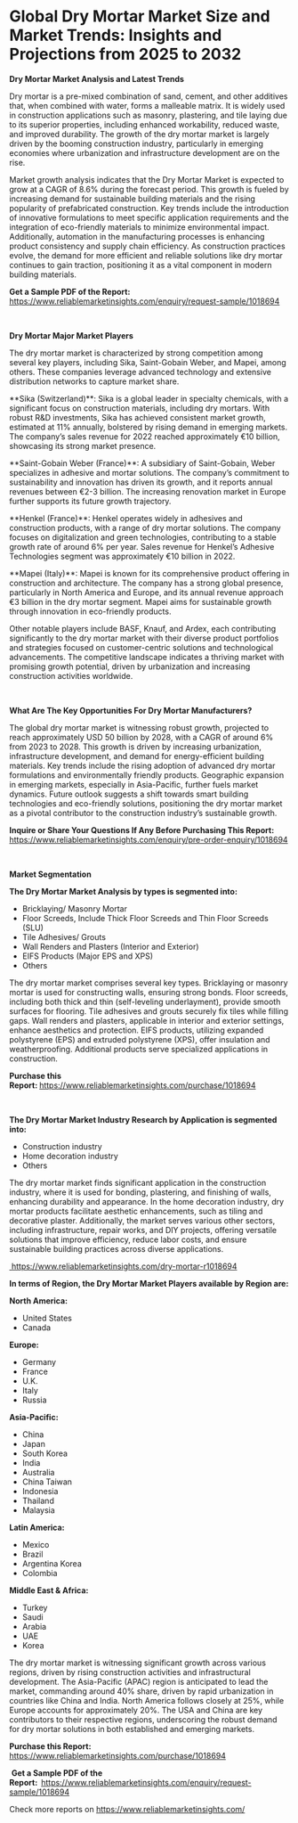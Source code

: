 <p><h1>Global Dry Mortar Market Size and Market Trends: Insights and Projections from 2025 to 2032</h1></p><p><strong>Dry Mortar Market Analysis and Latest Trends</strong></p>
<p><p>Dry mortar is a pre-mixed combination of sand, cement, and other additives that, when combined with water, forms a malleable matrix. It is widely used in construction applications such as masonry, plastering, and tile laying due to its superior properties, including enhanced workability, reduced waste, and improved durability. The growth of the dry mortar market is largely driven by the booming construction industry, particularly in emerging economies where urbanization and infrastructure development are on the rise.</p><p>Market growth analysis indicates that the Dry Mortar Market is expected to grow at a CAGR of 8.6% during the forecast period. This growth is fueled by increasing demand for sustainable building materials and the rising popularity of prefabricated construction. Key trends include the introduction of innovative formulations to meet specific application requirements and the integration of eco-friendly materials to minimize environmental impact. Additionally, automation in the manufacturing processes is enhancing product consistency and supply chain efficiency. As construction practices evolve, the demand for more efficient and reliable solutions like dry mortar continues to gain traction, positioning it as a vital component in modern building materials.</p></p>
<p><strong>Get a Sample PDF of the Report:&nbsp;</strong> <a href="https://www.reliablemarketinsights.com/enquiry/request-sample/1018694?utm_campaign=3312&utm_medium=2&utm_source=Github&utm_content=ia&utm_term=01042025&utm_id=dry-mortar">https://www.reliablemarketinsights.com/enquiry/request-sample/1018694</a></p>
<p>&nbsp;</p>
<p><strong>Dry Mortar Major Market Players</strong></p>
<p><p>The dry mortar market is characterized by strong competition among several key players, including Sika, Saint-Gobain Weber, and Mapei, among others. These companies leverage advanced technology and extensive distribution networks to capture market share.</p><p>**Sika (Switzerland)**: Sika is a global leader in specialty chemicals, with a significant focus on construction materials, including dry mortars. With robust R&D investments, Sika has achieved consistent market growth, estimated at 11% annually, bolstered by rising demand in emerging markets. The company’s sales revenue for 2022 reached approximately €10 billion, showcasing its strong market presence.</p><p>**Saint-Gobain Weber (France)**: A subsidiary of Saint-Gobain, Weber specializes in adhesive and mortar solutions. The company’s commitment to sustainability and innovation has driven its growth, and it reports annual revenues between €2-3 billion. The increasing renovation market in Europe further supports its future growth trajectory.</p><p>**Henkel (France)**: Henkel operates widely in adhesives and construction products, with a range of dry mortar solutions. The company focuses on digitalization and green technologies, contributing to a stable growth rate of around 6% per year. Sales revenue for Henkel’s Adhesive Technologies segment was approximately €10 billion in 2022.</p><p>**Mapei (Italy)**: Mapei is known for its comprehensive product offering in construction and architecture. The company has a strong global presence, particularly in North America and Europe, and its annual revenue approach €3 billion in the dry mortar segment. Mapei aims for sustainable growth through innovation in eco-friendly products.</p><p>Other notable players include BASF, Knauf, and Ardex, each contributing significantly to the dry mortar market with their diverse product portfolios and strategies focused on customer-centric solutions and technological advancements. The competitive landscape indicates a thriving market with promising growth potential, driven by urbanization and increasing construction activities worldwide.</p></p>
<p>&nbsp;</p>
<p><strong>What Are The Key Opportunities For Dry Mortar Manufacturers?</strong></p>
<p><p>The global dry mortar market is witnessing robust growth, projected to reach approximately USD 50 billion by 2028, with a CAGR of around 6% from 2023 to 2028. This growth is driven by increasing urbanization, infrastructure development, and demand for energy-efficient building materials. Key trends include the rising adoption of advanced dry mortar formulations and environmentally friendly products. Geographic expansion in emerging markets, especially in Asia-Pacific, further fuels market dynamics. Future outlook suggests a shift towards smart building technologies and eco-friendly solutions, positioning the dry mortar market as a pivotal contributor to the construction industry’s sustainable growth.</p></p>
<p><strong>Inquire or Share Your Questions If Any Before Purchasing This Report:</strong> <a href="https://www.reliablemarketinsights.com/enquiry/pre-order-enquiry/1018694?utm_campaign=3312&utm_medium=2&utm_source=Github&utm_content=ia&utm_term=01042025&utm_id=dry-mortar">https://www.reliablemarketinsights.com/enquiry/pre-order-enquiry/1018694</a></p>
<p>&nbsp;</p>
<p><strong>Market Segmentation</strong></p>
<p><strong>The Dry Mortar Market Analysis by types is segmented into:</strong></p>
<p><ul><li>Bricklaying/ Masonry Mortar</li><li>Floor Screeds, Include Thick Floor Screeds and Thin Floor Screeds (SLU)</li><li>Tile Adhesives/ Grouts</li><li>Wall Renders and Plasters (Interior and Exterior)</li><li>EIFS Products (Major EPS and XPS)</li><li>Others</li></ul></p>
<p><p>The dry mortar market comprises several key types. Bricklaying or masonry mortar is used for constructing walls, ensuring strong bonds. Floor screeds, including both thick and thin (self-leveling underlayment), provide smooth surfaces for flooring. Tile adhesives and grouts securely fix tiles while filling gaps. Wall renders and plasters, applicable in interior and exterior settings, enhance aesthetics and protection. EIFS products, utilizing expanded polystyrene (EPS) and extruded polystyrene (XPS), offer insulation and weatherproofing. Additional products serve specialized applications in construction.</p></p>
<p><strong>Purchase this Report:&nbsp;</strong><a href="https://www.reliablemarketinsights.com/purchase/1018694?utm_campaign=3312&utm_medium=2&utm_source=Github&utm_content=ia&utm_term=01042025&utm_id=dry-mortar">https://www.reliablemarketinsights.com/purchase/1018694</a></p>
<p>&nbsp;</p>
<p><strong>The Dry Mortar Market Industry Research by Application is segmented into:</strong></p>
<p><ul><li>Construction industry</li><li>Home decoration industry</li><li>Others</li></ul></p>
<p><p>The dry mortar market finds significant application in the construction industry, where it is used for bonding, plastering, and finishing of walls, enhancing durability and appearance. In the home decoration industry, dry mortar products facilitate aesthetic enhancements, such as tiling and decorative plaster. Additionally, the market serves various other sectors, including infrastructure, repair works, and DIY projects, offering versatile solutions that improve efficiency, reduce labor costs, and ensure sustainable building practices across diverse applications.</p></p>
<p><a href="https://www.reliablemarketinsights.com/dry-mortar-r1018694?utm_campaign=3312&utm_medium=2&utm_source=Github&utm_content=ia&utm_term=01042025&utm_id=dry-mortar">&nbsp;https://www.reliablemarketinsights.com/dry-mortar-r1018694</a></p>
<p><strong>In terms of Region, the Dry Mortar Market Players available by Region are:</strong></p>
<p>
    <p> <strong> North America: </strong>
        <ul>
            <li>United States</li>
            <li>Canada</li>
        </ul>
        </p> 
    <p> <strong> Europe: </strong>
        <ul>
            <li>Germany</li>
            <li>France</li>
            <li>U.K.</li>
            <li>Italy</li>
            <li>Russia</li>
        </ul>
        </p> 
    <p> <strong> Asia-Pacific: </strong>
        <ul>
            <li>China</li>
            <li>Japan</li>
            <li>South Korea</li>
            <li>India</li>
            <li>Australia</li>
            <li>China Taiwan</li>
            <li>Indonesia</li>
            <li>Thailand</li>
            <li>Malaysia</li>
        </ul>
        </p> 
    <p> <strong> Latin America: </strong>
        <ul>
            <li>Mexico</li>
            <li>Brazil</li>
            <li>Argentina Korea</li>
            <li>Colombia</li>
        </ul>
        </p> 
    <p> <strong> Middle East & Africa: </strong>
        <ul>
            <li>Turkey</li>
            <li>Saudi</li>
            <li>Arabia</li>
            <li>UAE</li>
            <li>Korea</li>
        </ul>
    </p>
    </p>
<p><p>The dry mortar market is witnessing significant growth across various regions, driven by rising construction activities and infrastructural development. The Asia-Pacific (APAC) region is anticipated to lead the market, commanding around 40% share, driven by rapid urbanization in countries like China and India. North America follows closely at 25%, while Europe accounts for approximately 20%. The USA and China are key contributors to their respective regions, underscoring the robust demand for dry mortar solutions in both established and emerging markets.</p></p>
<p><strong>Purchase this Report: </strong><a href="https://www.reliablemarketinsights.com/purchase/1018694?utm_campaign=3312&utm_medium=2&utm_source=Github&utm_content=ia&utm_term=01042025&utm_id=dry-mortar">https://www.reliablemarketinsights.com/purchase/1018694</a></p>
<p>&nbsp;<strong>Get a Sample PDF of the Report:&nbsp;&nbsp;</strong><a href="https://www.reliablemarketinsights.com/enquiry/request-sample/1018694?utm_campaign=3312&utm_medium=2&utm_source=Github&utm_content=ia&utm_term=01042025&utm_id=dry-mortar">https://www.reliablemarketinsights.com/enquiry/request-sample/1018694</a></p>
<p><strong></strong></p>
<p>Check more reports on <a href="https://www.reliablemarketinsights.com/?utm_campaign=3312&utm_medium=2&utm_source=Github&utm_content=ia&utm_term=01042025&utm_id=dry-mortar">https://www.reliablemarketinsights.com/</a></p>